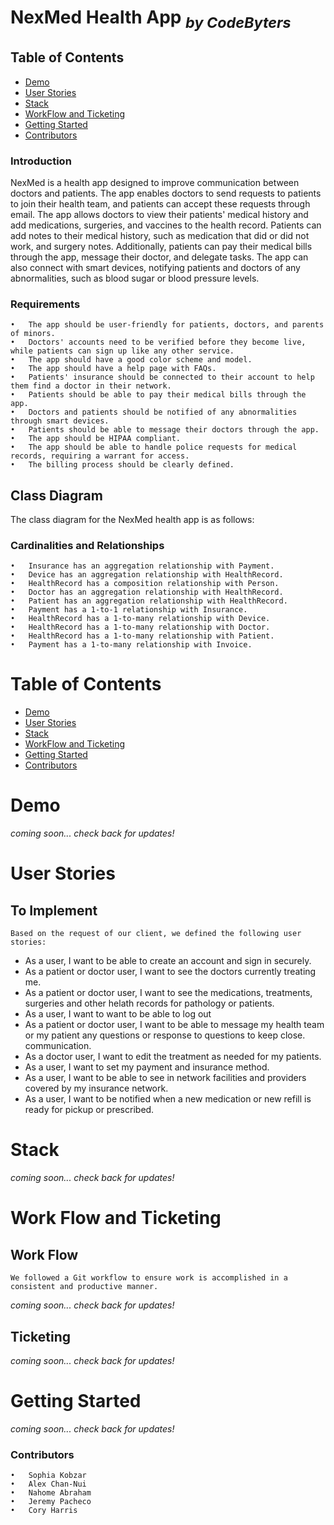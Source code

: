 # NexMed Health App <sub> _by CodeByters_ </sub>

## Table of Contents
  - [Demo](#demo)
  - [User Stories](#user-stories)
  - [Stack](#stack)
  - [WorkFlow and Ticketing](#work-flow-and-ticketing)
  - [Getting Started](#getting-started)
  - [Contributors](#contributors)
  
### Introduction
NexMed is a health app designed to improve communication between doctors and patients. The app enables doctors to send requests to patients to join their health team, and patients can accept these requests through email. The app allows doctors to view their patients' medical history and add medications, surgeries, and vaccines to the health record. Patients can add notes to their medical history, such as medication that did or did not work, and surgery notes. Additionally, patients can pay their medical bills through the app, message their doctor, and delegate tasks. The app can also connect with smart devices, notifying patients and doctors of any abnormalities, such as blood sugar or blood pressure levels.

### Requirements
	•	The app should be user-friendly for patients, doctors, and parents of minors.
	•	Doctors' accounts need to be verified before they become live, while patients can sign up like any other service.
	•	The app should have a good color scheme and model.
	•	The app should have a help page with FAQs.
	•	Patients' insurance should be connected to their account to help them find a doctor in their network.
	•	Patients should be able to pay their medical bills through the app.
	•	Doctors and patients should be notified of any abnormalities through smart devices.
	•	Patients should be able to message their doctors through the app.
	•	The app should be HIPAA compliant.
	•	The app should be able to handle police requests for medical records, requiring a warrant for access.
	•	The billing process should be clearly defined.

## Class Diagram

The class diagram for the NexMed health app is as follows:

### Cardinalities and Relationships
	•	Insurance has an aggregation relationship with Payment.
	•	Device has an aggregation relationship with HealthRecord.
	•	HealthRecord has a composition relationship with Person.
	•	Doctor has an aggregation relationship with HealthRecord.
	•	Patient has an aggregation relationship with HealthRecord.
	•	Payment has a 1-to-1 relationship with Insurance.
	•	HealthRecord has a 1-to-many relationship with Device.
	•	HealthRecord has a 1-to-many relationship with Doctor.
	•	HealthRecord has a 1-to-many relationship with Patient.
	•	Payment has a 1-to-many relationship with Invoice.

# Table of Contents
  - [Demo](#demo)
  - [User Stories](#user-stories)
  - [Stack](#stack)
  - [WorkFlow and Ticketing](#work-flow-and-ticketing)
  - [Getting Started](#getting-started)
  - [Contributors](#contributors)

# Demo
 _coming soon... check back for updates!_

# User Stories
## To Implement
	Based on the request of our client, we defined the following user stories:
- As a user, I want to be able to create an account and sign in securely.
- As a patient or doctor user, I want to see the doctors currently treating me.
- As a patient or doctor user, I want to see the medications, treatments, surgeries and other helath records for pathology or patients.
- As a user, I want to want to be able to log out
- As a patient or doctor user, I want to be able to message my health team or my patient any questions or response to questions to keep close. communication.
- As a doctor user, I want to edit the treatment as needed for my patients.
- As a user, I want to set my payment and insurance method.
- As a user, I want to be able to see in network facilities and providers covered by my insurance network.
- As a user, I want to be notified when a new medication or new refill is ready for pickup or prescribed. 

# Stack
 _coming soon... check back for updates!_
	
# Work Flow and Ticketing
## Work Flow
	We followed a Git workflow to ensure work is accomplished in a consistent and productive manner.
 _coming soon... check back for updates!_
## Ticketing
 _coming soon... check back for updates!_
# Getting Started
 _coming soon... check back for updates!_
	
### Contributors
	•	Sophia Kobzar
	•	Alex Chan-Nui
	•	Nahome Abraham
	•	Jeremy Pacheco
	•	Cory Harris
